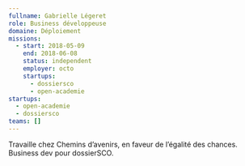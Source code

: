 ```yaml
---
fullname: Gabrielle Légeret
role: Business développeuse
domaine: Déploiement
missions:
  - start: 2018-05-09
    end: 2018-06-08
    status: independent
    employer: octo
    startups:
      - dossiersco
      - open-academie
startups:
  - open-academie
  - dossiersco
teams: []
---
```

Travaille chez Chemins d’avenirs, en faveur de l’égalité des chances. Business dev pour dossierSCO.